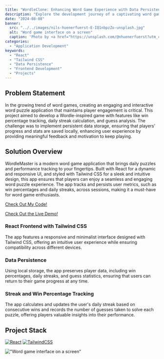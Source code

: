 ```yaml
---
title: "WordleClone: Enhancing Word Game Experience with Data Persistence"
description: "Explore the development journey of a captivating word game application that features seamless data persistence, intuitive daily streak tracking, and an interactive user interface built with React and Tailwind CSS."
date: "2024-08-08"
banner:
  src: "../../images/nils-huenerfuerst-E-IQ1nbpzZo-unsplash.jpg"
  alt: "Word game interface on a screen"
  caption: 'Photo by <a href="https://unsplash.com/@nhuenerfuerst?utm_content=creditCopyText&utm_medium=referral&utm_source=unsplash">Nils Huenerfuerst</a> on <a href="https://unsplash.com/photos/a-white-cell-phone-E-IQ1nbpzZo?utm_content=creditCopyText&utm_medium=referral&utm_source=unsplash">Unsplash</a>'
categories:
  - "Application Development"
keywords:
  - "React"
  - "Tailwind CSS"
  - "Data Persistence"
  - "Frontend Development"
  - "Projects"
---
```


## Problem Statement
In the growing trend of word games, creating an engaging and interactive word puzzle application that maintains player engagement is critical. This project aimed to develop a Wordle-inspired game with features like win percentage tracking, daily streak calculation, and guess analysis. The challenge was to implement persistent data storage, ensuring that players' progress and stats are saved locally, enhancing user experience by providing meaningful feedback and motivation to keep playing.

## Solution Overview
WordleMaster is a modern word game application that brings daily puzzles and performance tracking to your fingertips. Built with React for a dynamic and responsive UI, and styled with Tailwind CSS for a sleek and intuitive design, this app ensures that players can enjoy a seamless and engaging word puzzle experience. The app tracks and persists user metrics, such as win percentages and daily streaks, across sessions, making it a must-have for word game enthusiasts.

[Check Out My Code!](https://github.com/barillamw/Project-Wordle)

[Check Out the Live Demo!](https://wordle.demo.barillamw.com)

### React Frontend with Tailwind CSS
The app features a responsive and minimalist interface designed with Tailwind CSS, offering an intuitive user experience while ensuring compatibility across different devices.

### Data Persistence
Using local storage, the app preserves player data, including win percentages, daily streaks, and guess statistics, ensuring that users can return to their game progress at any time.

### Streak and Win Percentage Tracking
The app calculates and updates the user's daily streak based on consecutive wins and records the number of guesses taken to solve each puzzle, offering players valuable insights into their performance.

## Project Stack
[![React][React]][React-url]
[![TailwindCSS][TailwindCSS]][TailwindCSS-url]

!["Word game interface on a screen"](../../images/wordle-clone.jpg 'Screenshot of wordle clone that was built')


[React]:https://img.shields.io/badge/React-20232A?style=for-the-badge&logo=react&logoColor=61DAFB
[React-url]: https://reactjs.org/
[TailwindCSS]: https://img.shields.io/badge/TailwindCSS-38B2AC?style=for-the-badge&logo=tailwind-css&logoColor=white
[TailwindCSS-url]: https://tailwindcss.com/
